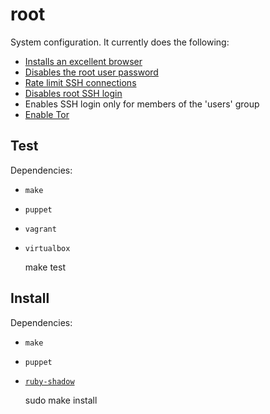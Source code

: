 root
====

System configuration. It currently does the following:

- [Installs an excellent browser](https://www.mozilla.org/firefox)
- [Disables the root user password](https://wiki.archlinux.org/index.php/sudo#Disable_root_login)
- [Rate limit SSH connections](https://wiki.archlinux.org/index.php/Uncomplicated_Firewall)
- [Disables root SSH login](http://www.howtogeek.com/howto/linux/security-tip-disable-root-ssh-login-on-linux/?PageSpeed=noscript)
- Enables SSH login only for members of the 'users' group
- [Enable Tor](https://wiki.archlinux.org/index.php/tor)

Test
----

Dependencies:

- `make`
- `puppet`
- `vagrant`
- `virtualbox`

    make test

Install
-------

Dependencies:

- `make`
- `puppet`
- [`ruby-shadow`](https://unix.stackexchange.com/questions/165333/how-to-get-non-zero-exit-code-from-puppet-when-configuration-cannot-be-applied)

    sudo make install
